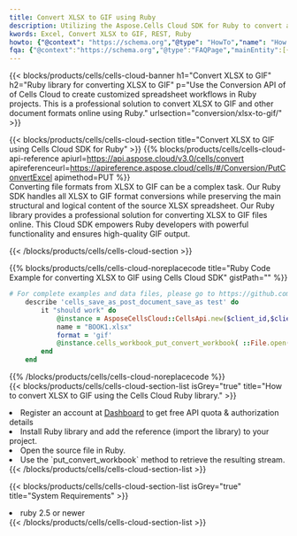 ```yaml
---
title: Convert XLSX to GIF using Ruby 
description: Utilizing the Aspose.Cells Cloud SDK for Ruby to convert a XLSX format file to a GIF format file. 
kwords: Excel, Convert XLSX to GIF, REST, Ruby
howto: {"@context": "https://schema.org","@type": "HowTo","name": "How to convert XLSX to GIF using the Cells Cloud Ruby library.","description": "How to convert XLSX to GIF using the Cells Cloud Ruby library.","image": {"@type": "ImageObject"},"url": "/ruby/conversion/xlsx-to-gif/","step": [{ "@type": "HowToStep","name": "How to convert XLSX to GIF using the Cells Cloud Ruby library. step 1", "image": {"@type": "ImageObject",},"url": "/ruby/conversion/xlsx-to-gif/","text": "Register an account at <a href='https://dashboard.aspose.cloud/'>Dashboard</a> to get free API quota & authorization details",},{ "@type": "HowToStep","name": "How to convert XLSX to GIF using the Cells Cloud Ruby library. step 1", "image": {"@type": "ImageObject",},"url": "/ruby/conversion/xlsx-to-gif/","text": "Install Ruby library and add the reference (import the library) to your project.",},{ "@type": "HowToStep","name": "How to convert XLSX to GIF using the Cells Cloud Ruby library. step 1", "image": {"@type": "ImageObject",},"url": "/ruby/conversion/xlsx-to-gif/","text": "Open the source file in Ruby.",},{ "@type": "HowToStep","name": "How to convert XLSX to GIF using the Cells Cloud Ruby library. step 1", "image": {"@type": "ImageObject",},"url": "/ruby/conversion/xlsx-to-gif/","text": "Use the `put_convert_workbook` method to retrieve the resulting stream.",}, ],"supply": {"@type": "HowToSupply","name": "document"},"tool": [{"@type": "HowToTool","name": "RubyMine, Visual Studio Code, Aptana Studio, NetBeans"},{"@type": "HowToTool","name": "Aspose Cells"}],"totalTime": "PT6M"}
fqa: {"@context":"https://schema.org","@type":"FAQPage","mainEntity":[{"@type":"Question","name":"Why convert file formats in C# using REST API?","acceptedAnswer":{"@type":"Answer","text":"Documents are encoded in many ways, and some files may be incompatible with the software you use. To open and read such files, just convert them to appropriate file formats.<br/><ol><li>Install .NET SDK and add the reference (import the library) to your project.</li><li>Open the source file in C# using REST API.</li><li>Call the PutConvertWorkbookRequest() method, passing an output filename with required extension.</li><li>Get the result of conversion as a separate file.</li></ol>"}},{"@type":"Question","name":"What file formats can I convert with your C# library?","acceptedAnswer":{"@type":"Answer","text":"We support a variety of file formats for conversion using .NET library, including XLSX, Excel, xls , PDF, CSV, HTML, Markdown, XML, PNG, JPG, TIFF, Json, TXT and many more."}},{"@type":"Question","name":"What is the maximum allowed file size for conversion using this .NET library?","acceptedAnswer":{"@type":"Answer","text":"There are no file size limits for format conversions using .NET library."}}]}
---
```



{{< blocks/products/cells/cells-cloud-banner h1="Convert XLSX to GIF" h2="Ruby library for converting XLSX to GIF" p="Use the Conversion API of of Cells Cloud to create customized spreadsheet workflows in Ruby projects. This is a professional solution to convert XLSX to GIF and other document formats online using Ruby." urlsection="conversion/xlsx-to-gif/" >}}

{{< blocks/products/cells/cells-cloud-section  title="Convert XLSX to GIF using Cells Cloud SDK for Ruby" >}}
{{% blocks/products/cells/cells-cloud-api-reference  apiurl=https://api.aspose.cloud/v3.0/cells/convert  apireferenceurl=https://apireference.aspose.cloud/cells/#/Conversion/PutConvertExcel  apimethod=PUT %}}
<br/>
Converting file formats from XLSX to GIF can be a complex task. Our Ruby SDK handles all XLSX to GIF format conversions while preserving the main structural and logical content of the source XLSX spreadsheet. Our Ruby library provides a professional solution for converting XLSX to GIF files online. This Cloud SDK empowers Ruby developers with powerful functionality and ensures high-quality GIF output.

{{< /blocks/products/cells/cells-cloud-section >}}

{{% blocks/products/cells/cells-cloud-noreplacecode title="Ruby Code Example for converting XLSX to GIF using Cells Cloud SDK" gistPath="" %}}
 
```ruby
# For complete examples and data files, please go to https://github.com/aspose-cells-cloud/aspose-cells-cloud-ruby/
    describe 'cells_save_as_post_document_save_as test' do
        it "should work" do
            @instance = AsposeCellsCloud::CellsApi.new($client_id,$client_secret,"v3.0","https://api.aspose.cloud/")
            name = "BOOK1.xlsx"
            format = 'gif'
            @instance.cells_workbook_put_convert_workbook( ::File.open(File.expand_path("data/"+name),"r")  {|io| io.read(io.size) },{:format=>format})     
        end
    end
```
 
{{% /blocks/products/cells/cells-cloud-noreplacecode  %}}
<br/>
{{< blocks/products/cells/cells-cloud-section-list isGrey="true"  title="How to convert XLSX to GIF using the Cells Cloud Ruby library." >}}
<li>Register an account at <a href="https://dashboard.aspose.cloud/">Dashboard</a> to get free API quota & authorization details</li>
<li>Install Ruby library and add the reference (import the library) to your project.</li>
<li>Open the source file in Ruby.</li>
<li>Use the `put_convert_workbook` method to retrieve the resulting stream.</li>
{{< /blocks/products/cells/cells-cloud-section-list >}}

{{< blocks/products/cells/cells-cloud-section-list isGrey="true"  title="System Requirements" >}}
<li>ruby 2.5 or newer</li>
{{< /blocks/products/cells/cells-cloud-section-list >}}
